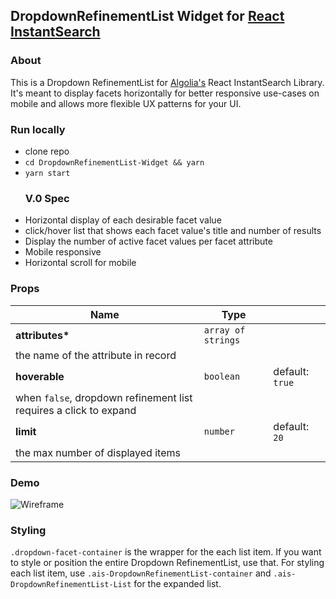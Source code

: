 ## DropdownRefinementList Widget for [React InstantSearch](https://github.com/algolia/react-instantsearch)

### About

This is a Dropdown RefinementList for [Algolia's](https://www.algolia.com) React InstantSearch Library. It's meant to display facets horizontally for better responsive use-cases on mobile and allows more flexible UX patterns for your UI.

### Run locally

* clone repo
* `cd DropdownRefinementList-Widget && yarn`
* `yarn start`
  ### V.0 Spec
* Horizontal display of each desirable facet value
* click/hover list that shows each facet value's title and number of results
* Display the number of active facet values per facet attribute
* Mobile responsive
* Horizontal scroll for mobile

### Props

| Name                                                              | Type               |                 |
| ----------------------------------------------------------------- | ------------------ | --------------- |
| **attributes\***                                                  | `array of strings` |
| the name of the attribute in record                               |
| **hoverable**                                                     | `boolean`          | default: `true` |
| when `false`, dropdown refinement list requires a click to expand |
| **limit**                                                         | `number`           | default: `20`   |
| the max number of displayed items                                 |

### Demo

![Wireframe](https://dha4w82d62smt.cloudfront.net/items/100j1l2H2u3O3W030n0m/Screen%20Recording%202018-04-09%20at%2010.18%20AM.gif?X-CloudApp-Visitor-Id=2990833&v=dfa6b6ff)

### Styling

`.dropdown-facet-container` is the wrapper for the each list item. If you want to style or position the entire Dropdown RefinementList, use that. For styling each list item, use `.ais-DropdownRefinementList-container` and `.ais-DropdownRefinementList-List` for the expanded list.
